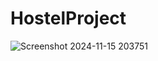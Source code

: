 # HostelProject
![Screenshot 2024-11-15 203751](https://github.com/user-attachments/assets/5c20f92e-2e1c-484f-a6d9-f6f4cd989f49)
